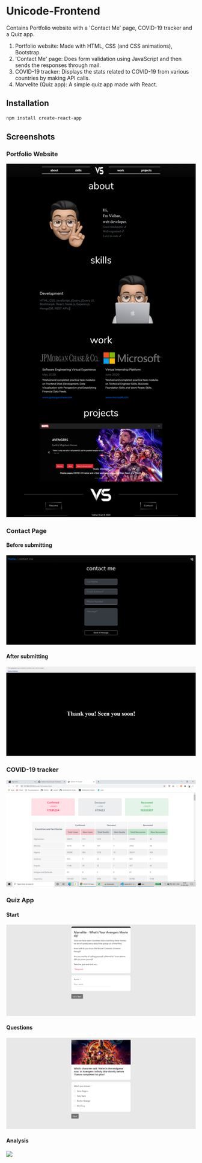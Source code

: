 # Unicode-Frontend

Contains Portfolio website with a 'Contact Me' page, COVID-19 tracker and a Quiz app.  

1. Portfolio website: Made with HTML, CSS (and CSS animations), Bootstrap.
2. 'Contact Me' page: Does form validation using JavaScript and then sends the responses through mail.
3. COVID-19 tracker: Displays the stats related to COVID-19 from various countries by making API calls.
3. Marvelite (Quiz app): A simple quiz app made with React.

## Installation

```bash
npm install create-react-app
```

## Screenshots

### Portfolio Website

<img src="screenshots/portfolio.png">

### Contact Page

#### Before submitting

<img src="screenshots/contact.png">

#### After submitting

<img src="screenshots/thankYou.png">

### COVID-19 tracker

<img src="screenshots/covid-19.png">

### Quiz App

#### Start

<img src="screenshots/quizFirst.png">

#### Questions

<img src="screenshots/quizQ.png">

#### Analysis

<img src="screenshots/quizAnalysis">
